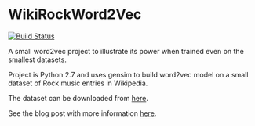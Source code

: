 # WikiRockWord2Vec
[![Build Status](https://travis-ci.org/aliostad/WikiRockWord2Vec.svg?branch=master)](https://travis-ci.org/aliostad/WikiRockWord2Vec)

A small word2vec project to illustrate its power when trained even on the smallest datasets.

Project is Python 2.7 and uses gensim to build word2vec model on a small dataset of Rock music entries in Wikipedia.

The dataset can be downloaded from [here](https://drive.google.com/file/d/0By4PF7Jis9FzTTFpS1VVVzB4NFk/view?usp=sharing).

See the blog post with more information [here](http://byterot.blogspot.co.uk/2015/07/daft-punk-tool-muse-word2vec-model-trained-36K-rock-music-corpus-wiki-NLP-gensim.html).
